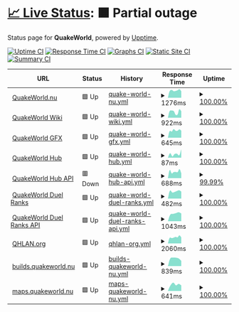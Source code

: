 # [📈 Live Status](https://status.quakeworld.nu): <!--live status--> **🟧 Partial outage**

Status page for **QuakeWorld**, powered by [Upptime](https://github.com/upptime/upptime).

[![Uptime CI](https://github.com/quakeworldnu/status.quakeworld.nu/workflows/Uptime%20CI/badge.svg)](https://github.com/quakeworldnu/status.quakeworld.nu/actions?query=workflow%3A%22Uptime+CI%22)
[![Response Time CI](https://github.com/quakeworldnu/status.quakeworld.nu/workflows/Response%20Time%20CI/badge.svg)](https://github.com/quakeworldnu/status.quakeworld.nu/actions?query=workflow%3A%22Response+Time+CI%22)
[![Graphs CI](https://github.com/quakeworldnu/status.quakeworld.nu/workflows/Graphs%20CI/badge.svg)](https://github.com/quakeworldnu/status.quakeworld.nu/actions?query=workflow%3A%22Graphs+CI%22)
[![Static Site CI](https://github.com/quakeworldnu/status.quakeworld.nu/workflows/Static%20Site%20CI/badge.svg)](https://github.com/quakeworldnu/status.quakeworld.nu/actions?query=workflow%3A%22Static+Site+CI%22)
[![Summary CI](https://github.com/quakeworldnu/status.quakeworld.nu/workflows/Summary%20CI/badge.svg)](https://github.com/quakeworldnu/status.quakeworld.nu/actions?query=workflow%3A%22Summary+CI%22)

<!--start: status pages-->
<!-- This summary is generated by Upptime (https://github.com/upptime/upptime) -->
<!-- Do not edit this manually, your changes will be overwritten -->
<!-- prettier-ignore -->
| URL | Status | History | Response Time | Uptime |
| --- | ------ | ------- | ------------- | ------ |
| <img alt="" src="https://favicons.githubusercontent.com/www.quakeworld.nu" height="13"> [QuakeWorld.nu](https://www.quakeworld.nu) | 🟩 Up | [quake-world-nu.yml](https://github.com/quakeworldnu/status.quakeworld.nu/commits/HEAD/history/quake-world-nu.yml) | <details><summary><img alt="Response time graph" src="./graphs/quake-world-nu/response-time-week.png" height="20"> 1276ms</summary><br><a href="https://status.quakeworld.nu/history/quake-world-nu"><img alt="Response time 1276" src="https://img.shields.io/endpoint?url=https%3A%2F%2Fraw.githubusercontent.com%2Fquakeworldnu%2Fstatus.quakeworld.nu%2FHEAD%2Fapi%2Fquake-world-nu%2Fresponse-time.json"></a><br><a href="https://status.quakeworld.nu/history/quake-world-nu"><img alt="24-hour response time 1325" src="https://img.shields.io/endpoint?url=https%3A%2F%2Fraw.githubusercontent.com%2Fquakeworldnu%2Fstatus.quakeworld.nu%2FHEAD%2Fapi%2Fquake-world-nu%2Fresponse-time-day.json"></a><br><a href="https://status.quakeworld.nu/history/quake-world-nu"><img alt="7-day response time 1276" src="https://img.shields.io/endpoint?url=https%3A%2F%2Fraw.githubusercontent.com%2Fquakeworldnu%2Fstatus.quakeworld.nu%2FHEAD%2Fapi%2Fquake-world-nu%2Fresponse-time-week.json"></a><br><a href="https://status.quakeworld.nu/history/quake-world-nu"><img alt="30-day response time 1276" src="https://img.shields.io/endpoint?url=https%3A%2F%2Fraw.githubusercontent.com%2Fquakeworldnu%2Fstatus.quakeworld.nu%2FHEAD%2Fapi%2Fquake-world-nu%2Fresponse-time-month.json"></a><br><a href="https://status.quakeworld.nu/history/quake-world-nu"><img alt="1-year response time 1276" src="https://img.shields.io/endpoint?url=https%3A%2F%2Fraw.githubusercontent.com%2Fquakeworldnu%2Fstatus.quakeworld.nu%2FHEAD%2Fapi%2Fquake-world-nu%2Fresponse-time-year.json"></a></details> | <details><summary><a href="https://status.quakeworld.nu/history/quake-world-nu">100.00%</a></summary><a href="https://status.quakeworld.nu/history/quake-world-nu"><img alt="All-time uptime 100.00%" src="https://img.shields.io/endpoint?url=https%3A%2F%2Fraw.githubusercontent.com%2Fquakeworldnu%2Fstatus.quakeworld.nu%2FHEAD%2Fapi%2Fquake-world-nu%2Fuptime.json"></a><br><a href="https://status.quakeworld.nu/history/quake-world-nu"><img alt="24-hour uptime 100.00%" src="https://img.shields.io/endpoint?url=https%3A%2F%2Fraw.githubusercontent.com%2Fquakeworldnu%2Fstatus.quakeworld.nu%2FHEAD%2Fapi%2Fquake-world-nu%2Fuptime-day.json"></a><br><a href="https://status.quakeworld.nu/history/quake-world-nu"><img alt="7-day uptime 100.00%" src="https://img.shields.io/endpoint?url=https%3A%2F%2Fraw.githubusercontent.com%2Fquakeworldnu%2Fstatus.quakeworld.nu%2FHEAD%2Fapi%2Fquake-world-nu%2Fuptime-week.json"></a><br><a href="https://status.quakeworld.nu/history/quake-world-nu"><img alt="30-day uptime 100.00%" src="https://img.shields.io/endpoint?url=https%3A%2F%2Fraw.githubusercontent.com%2Fquakeworldnu%2Fstatus.quakeworld.nu%2FHEAD%2Fapi%2Fquake-world-nu%2Fuptime-month.json"></a><br><a href="https://status.quakeworld.nu/history/quake-world-nu"><img alt="1-year uptime 100.00%" src="https://img.shields.io/endpoint?url=https%3A%2F%2Fraw.githubusercontent.com%2Fquakeworldnu%2Fstatus.quakeworld.nu%2FHEAD%2Fapi%2Fquake-world-nu%2Fuptime-year.json"></a></details>
| <img alt="" src="https://favicons.githubusercontent.com/www.quakeworld.nu" height="13"> [QuakeWorld Wiki](https://www.quakeworld.nu/wiki/Overview) | 🟩 Up | [quake-world-wiki.yml](https://github.com/quakeworldnu/status.quakeworld.nu/commits/HEAD/history/quake-world-wiki.yml) | <details><summary><img alt="Response time graph" src="./graphs/quake-world-wiki/response-time-week.png" height="20"> 922ms</summary><br><a href="https://status.quakeworld.nu/history/quake-world-wiki"><img alt="Response time 922" src="https://img.shields.io/endpoint?url=https%3A%2F%2Fraw.githubusercontent.com%2Fquakeworldnu%2Fstatus.quakeworld.nu%2FHEAD%2Fapi%2Fquake-world-wiki%2Fresponse-time.json"></a><br><a href="https://status.quakeworld.nu/history/quake-world-wiki"><img alt="24-hour response time 1161" src="https://img.shields.io/endpoint?url=https%3A%2F%2Fraw.githubusercontent.com%2Fquakeworldnu%2Fstatus.quakeworld.nu%2FHEAD%2Fapi%2Fquake-world-wiki%2Fresponse-time-day.json"></a><br><a href="https://status.quakeworld.nu/history/quake-world-wiki"><img alt="7-day response time 922" src="https://img.shields.io/endpoint?url=https%3A%2F%2Fraw.githubusercontent.com%2Fquakeworldnu%2Fstatus.quakeworld.nu%2FHEAD%2Fapi%2Fquake-world-wiki%2Fresponse-time-week.json"></a><br><a href="https://status.quakeworld.nu/history/quake-world-wiki"><img alt="30-day response time 922" src="https://img.shields.io/endpoint?url=https%3A%2F%2Fraw.githubusercontent.com%2Fquakeworldnu%2Fstatus.quakeworld.nu%2FHEAD%2Fapi%2Fquake-world-wiki%2Fresponse-time-month.json"></a><br><a href="https://status.quakeworld.nu/history/quake-world-wiki"><img alt="1-year response time 922" src="https://img.shields.io/endpoint?url=https%3A%2F%2Fraw.githubusercontent.com%2Fquakeworldnu%2Fstatus.quakeworld.nu%2FHEAD%2Fapi%2Fquake-world-wiki%2Fresponse-time-year.json"></a></details> | <details><summary><a href="https://status.quakeworld.nu/history/quake-world-wiki">100.00%</a></summary><a href="https://status.quakeworld.nu/history/quake-world-wiki"><img alt="All-time uptime 100.00%" src="https://img.shields.io/endpoint?url=https%3A%2F%2Fraw.githubusercontent.com%2Fquakeworldnu%2Fstatus.quakeworld.nu%2FHEAD%2Fapi%2Fquake-world-wiki%2Fuptime.json"></a><br><a href="https://status.quakeworld.nu/history/quake-world-wiki"><img alt="24-hour uptime 100.00%" src="https://img.shields.io/endpoint?url=https%3A%2F%2Fraw.githubusercontent.com%2Fquakeworldnu%2Fstatus.quakeworld.nu%2FHEAD%2Fapi%2Fquake-world-wiki%2Fuptime-day.json"></a><br><a href="https://status.quakeworld.nu/history/quake-world-wiki"><img alt="7-day uptime 100.00%" src="https://img.shields.io/endpoint?url=https%3A%2F%2Fraw.githubusercontent.com%2Fquakeworldnu%2Fstatus.quakeworld.nu%2FHEAD%2Fapi%2Fquake-world-wiki%2Fuptime-week.json"></a><br><a href="https://status.quakeworld.nu/history/quake-world-wiki"><img alt="30-day uptime 100.00%" src="https://img.shields.io/endpoint?url=https%3A%2F%2Fraw.githubusercontent.com%2Fquakeworldnu%2Fstatus.quakeworld.nu%2FHEAD%2Fapi%2Fquake-world-wiki%2Fuptime-month.json"></a><br><a href="https://status.quakeworld.nu/history/quake-world-wiki"><img alt="1-year uptime 100.00%" src="https://img.shields.io/endpoint?url=https%3A%2F%2Fraw.githubusercontent.com%2Fquakeworldnu%2Fstatus.quakeworld.nu%2FHEAD%2Fapi%2Fquake-world-wiki%2Fuptime-year.json"></a></details>
| <img alt="" src="https://favicons.githubusercontent.com/gfx.quakeworld.nu" height="13"> [QuakeWorld GFX](https://gfx.quakeworld.nu) | 🟩 Up | [quake-world-gfx.yml](https://github.com/quakeworldnu/status.quakeworld.nu/commits/HEAD/history/quake-world-gfx.yml) | <details><summary><img alt="Response time graph" src="./graphs/quake-world-gfx/response-time-week.png" height="20"> 645ms</summary><br><a href="https://status.quakeworld.nu/history/quake-world-gfx"><img alt="Response time 645" src="https://img.shields.io/endpoint?url=https%3A%2F%2Fraw.githubusercontent.com%2Fquakeworldnu%2Fstatus.quakeworld.nu%2FHEAD%2Fapi%2Fquake-world-gfx%2Fresponse-time.json"></a><br><a href="https://status.quakeworld.nu/history/quake-world-gfx"><img alt="24-hour response time 681" src="https://img.shields.io/endpoint?url=https%3A%2F%2Fraw.githubusercontent.com%2Fquakeworldnu%2Fstatus.quakeworld.nu%2FHEAD%2Fapi%2Fquake-world-gfx%2Fresponse-time-day.json"></a><br><a href="https://status.quakeworld.nu/history/quake-world-gfx"><img alt="7-day response time 645" src="https://img.shields.io/endpoint?url=https%3A%2F%2Fraw.githubusercontent.com%2Fquakeworldnu%2Fstatus.quakeworld.nu%2FHEAD%2Fapi%2Fquake-world-gfx%2Fresponse-time-week.json"></a><br><a href="https://status.quakeworld.nu/history/quake-world-gfx"><img alt="30-day response time 645" src="https://img.shields.io/endpoint?url=https%3A%2F%2Fraw.githubusercontent.com%2Fquakeworldnu%2Fstatus.quakeworld.nu%2FHEAD%2Fapi%2Fquake-world-gfx%2Fresponse-time-month.json"></a><br><a href="https://status.quakeworld.nu/history/quake-world-gfx"><img alt="1-year response time 645" src="https://img.shields.io/endpoint?url=https%3A%2F%2Fraw.githubusercontent.com%2Fquakeworldnu%2Fstatus.quakeworld.nu%2FHEAD%2Fapi%2Fquake-world-gfx%2Fresponse-time-year.json"></a></details> | <details><summary><a href="https://status.quakeworld.nu/history/quake-world-gfx">100.00%</a></summary><a href="https://status.quakeworld.nu/history/quake-world-gfx"><img alt="All-time uptime 100.00%" src="https://img.shields.io/endpoint?url=https%3A%2F%2Fraw.githubusercontent.com%2Fquakeworldnu%2Fstatus.quakeworld.nu%2FHEAD%2Fapi%2Fquake-world-gfx%2Fuptime.json"></a><br><a href="https://status.quakeworld.nu/history/quake-world-gfx"><img alt="24-hour uptime 100.00%" src="https://img.shields.io/endpoint?url=https%3A%2F%2Fraw.githubusercontent.com%2Fquakeworldnu%2Fstatus.quakeworld.nu%2FHEAD%2Fapi%2Fquake-world-gfx%2Fuptime-day.json"></a><br><a href="https://status.quakeworld.nu/history/quake-world-gfx"><img alt="7-day uptime 100.00%" src="https://img.shields.io/endpoint?url=https%3A%2F%2Fraw.githubusercontent.com%2Fquakeworldnu%2Fstatus.quakeworld.nu%2FHEAD%2Fapi%2Fquake-world-gfx%2Fuptime-week.json"></a><br><a href="https://status.quakeworld.nu/history/quake-world-gfx"><img alt="30-day uptime 100.00%" src="https://img.shields.io/endpoint?url=https%3A%2F%2Fraw.githubusercontent.com%2Fquakeworldnu%2Fstatus.quakeworld.nu%2FHEAD%2Fapi%2Fquake-world-gfx%2Fuptime-month.json"></a><br><a href="https://status.quakeworld.nu/history/quake-world-gfx"><img alt="1-year uptime 100.00%" src="https://img.shields.io/endpoint?url=https%3A%2F%2Fraw.githubusercontent.com%2Fquakeworldnu%2Fstatus.quakeworld.nu%2FHEAD%2Fapi%2Fquake-world-gfx%2Fuptime-year.json"></a></details>
| <img alt="" src="https://favicons.githubusercontent.com/hub.quakeworld.nu" height="13"> [QuakeWorld Hub](https://hub.quakeworld.nu) | 🟩 Up | [quake-world-hub.yml](https://github.com/quakeworldnu/status.quakeworld.nu/commits/HEAD/history/quake-world-hub.yml) | <details><summary><img alt="Response time graph" src="./graphs/quake-world-hub/response-time-week.png" height="20"> 87ms</summary><br><a href="https://status.quakeworld.nu/history/quake-world-hub"><img alt="Response time 87" src="https://img.shields.io/endpoint?url=https%3A%2F%2Fraw.githubusercontent.com%2Fquakeworldnu%2Fstatus.quakeworld.nu%2FHEAD%2Fapi%2Fquake-world-hub%2Fresponse-time.json"></a><br><a href="https://status.quakeworld.nu/history/quake-world-hub"><img alt="24-hour response time 116" src="https://img.shields.io/endpoint?url=https%3A%2F%2Fraw.githubusercontent.com%2Fquakeworldnu%2Fstatus.quakeworld.nu%2FHEAD%2Fapi%2Fquake-world-hub%2Fresponse-time-day.json"></a><br><a href="https://status.quakeworld.nu/history/quake-world-hub"><img alt="7-day response time 87" src="https://img.shields.io/endpoint?url=https%3A%2F%2Fraw.githubusercontent.com%2Fquakeworldnu%2Fstatus.quakeworld.nu%2FHEAD%2Fapi%2Fquake-world-hub%2Fresponse-time-week.json"></a><br><a href="https://status.quakeworld.nu/history/quake-world-hub"><img alt="30-day response time 87" src="https://img.shields.io/endpoint?url=https%3A%2F%2Fraw.githubusercontent.com%2Fquakeworldnu%2Fstatus.quakeworld.nu%2FHEAD%2Fapi%2Fquake-world-hub%2Fresponse-time-month.json"></a><br><a href="https://status.quakeworld.nu/history/quake-world-hub"><img alt="1-year response time 87" src="https://img.shields.io/endpoint?url=https%3A%2F%2Fraw.githubusercontent.com%2Fquakeworldnu%2Fstatus.quakeworld.nu%2FHEAD%2Fapi%2Fquake-world-hub%2Fresponse-time-year.json"></a></details> | <details><summary><a href="https://status.quakeworld.nu/history/quake-world-hub">100.00%</a></summary><a href="https://status.quakeworld.nu/history/quake-world-hub"><img alt="All-time uptime 100.00%" src="https://img.shields.io/endpoint?url=https%3A%2F%2Fraw.githubusercontent.com%2Fquakeworldnu%2Fstatus.quakeworld.nu%2FHEAD%2Fapi%2Fquake-world-hub%2Fuptime.json"></a><br><a href="https://status.quakeworld.nu/history/quake-world-hub"><img alt="24-hour uptime 100.00%" src="https://img.shields.io/endpoint?url=https%3A%2F%2Fraw.githubusercontent.com%2Fquakeworldnu%2Fstatus.quakeworld.nu%2FHEAD%2Fapi%2Fquake-world-hub%2Fuptime-day.json"></a><br><a href="https://status.quakeworld.nu/history/quake-world-hub"><img alt="7-day uptime 100.00%" src="https://img.shields.io/endpoint?url=https%3A%2F%2Fraw.githubusercontent.com%2Fquakeworldnu%2Fstatus.quakeworld.nu%2FHEAD%2Fapi%2Fquake-world-hub%2Fuptime-week.json"></a><br><a href="https://status.quakeworld.nu/history/quake-world-hub"><img alt="30-day uptime 100.00%" src="https://img.shields.io/endpoint?url=https%3A%2F%2Fraw.githubusercontent.com%2Fquakeworldnu%2Fstatus.quakeworld.nu%2FHEAD%2Fapi%2Fquake-world-hub%2Fuptime-month.json"></a><br><a href="https://status.quakeworld.nu/history/quake-world-hub"><img alt="1-year uptime 100.00%" src="https://img.shields.io/endpoint?url=https%3A%2F%2Fraw.githubusercontent.com%2Fquakeworldnu%2Fstatus.quakeworld.nu%2FHEAD%2Fapi%2Fquake-world-hub%2Fuptime-year.json"></a></details>
| <img alt="" src="https://favicons.githubusercontent.com/hubapi.quakeworld.nu" height="13"> [QuakeWorld Hub API](https://hubapi.quakeworld.nu/v2/servers/mvdsv) | 🟥 Down | [quake-world-hub-api.yml](https://github.com/quakeworldnu/status.quakeworld.nu/commits/HEAD/history/quake-world-hub-api.yml) | <details><summary><img alt="Response time graph" src="./graphs/quake-world-hub-api/response-time-week.png" height="20"> 688ms</summary><br><a href="https://status.quakeworld.nu/history/quake-world-hub-api"><img alt="Response time 688" src="https://img.shields.io/endpoint?url=https%3A%2F%2Fraw.githubusercontent.com%2Fquakeworldnu%2Fstatus.quakeworld.nu%2FHEAD%2Fapi%2Fquake-world-hub-api%2Fresponse-time.json"></a><br><a href="https://status.quakeworld.nu/history/quake-world-hub-api"><img alt="24-hour response time 812" src="https://img.shields.io/endpoint?url=https%3A%2F%2Fraw.githubusercontent.com%2Fquakeworldnu%2Fstatus.quakeworld.nu%2FHEAD%2Fapi%2Fquake-world-hub-api%2Fresponse-time-day.json"></a><br><a href="https://status.quakeworld.nu/history/quake-world-hub-api"><img alt="7-day response time 688" src="https://img.shields.io/endpoint?url=https%3A%2F%2Fraw.githubusercontent.com%2Fquakeworldnu%2Fstatus.quakeworld.nu%2FHEAD%2Fapi%2Fquake-world-hub-api%2Fresponse-time-week.json"></a><br><a href="https://status.quakeworld.nu/history/quake-world-hub-api"><img alt="30-day response time 688" src="https://img.shields.io/endpoint?url=https%3A%2F%2Fraw.githubusercontent.com%2Fquakeworldnu%2Fstatus.quakeworld.nu%2FHEAD%2Fapi%2Fquake-world-hub-api%2Fresponse-time-month.json"></a><br><a href="https://status.quakeworld.nu/history/quake-world-hub-api"><img alt="1-year response time 688" src="https://img.shields.io/endpoint?url=https%3A%2F%2Fraw.githubusercontent.com%2Fquakeworldnu%2Fstatus.quakeworld.nu%2FHEAD%2Fapi%2Fquake-world-hub-api%2Fresponse-time-year.json"></a></details> | <details><summary><a href="https://status.quakeworld.nu/history/quake-world-hub-api">99.99%</a></summary><a href="https://status.quakeworld.nu/history/quake-world-hub-api"><img alt="All-time uptime 99.99%" src="https://img.shields.io/endpoint?url=https%3A%2F%2Fraw.githubusercontent.com%2Fquakeworldnu%2Fstatus.quakeworld.nu%2FHEAD%2Fapi%2Fquake-world-hub-api%2Fuptime.json"></a><br><a href="https://status.quakeworld.nu/history/quake-world-hub-api"><img alt="24-hour uptime 99.98%" src="https://img.shields.io/endpoint?url=https%3A%2F%2Fraw.githubusercontent.com%2Fquakeworldnu%2Fstatus.quakeworld.nu%2FHEAD%2Fapi%2Fquake-world-hub-api%2Fuptime-day.json"></a><br><a href="https://status.quakeworld.nu/history/quake-world-hub-api"><img alt="7-day uptime 99.99%" src="https://img.shields.io/endpoint?url=https%3A%2F%2Fraw.githubusercontent.com%2Fquakeworldnu%2Fstatus.quakeworld.nu%2FHEAD%2Fapi%2Fquake-world-hub-api%2Fuptime-week.json"></a><br><a href="https://status.quakeworld.nu/history/quake-world-hub-api"><img alt="30-day uptime 99.99%" src="https://img.shields.io/endpoint?url=https%3A%2F%2Fraw.githubusercontent.com%2Fquakeworldnu%2Fstatus.quakeworld.nu%2FHEAD%2Fapi%2Fquake-world-hub-api%2Fuptime-month.json"></a><br><a href="https://status.quakeworld.nu/history/quake-world-hub-api"><img alt="1-year uptime 99.99%" src="https://img.shields.io/endpoint?url=https%3A%2F%2Fraw.githubusercontent.com%2Fquakeworldnu%2Fstatus.quakeworld.nu%2FHEAD%2Fapi%2Fquake-world-hub-api%2Fuptime-year.json"></a></details>
| <img alt="" src="https://favicons.githubusercontent.com/www.qwranks.com" height="13"> [QuakeWorld Duel Ranks](https://www.qwranks.com) | 🟩 Up | [quake-world-duel-ranks.yml](https://github.com/quakeworldnu/status.quakeworld.nu/commits/HEAD/history/quake-world-duel-ranks.yml) | <details><summary><img alt="Response time graph" src="./graphs/quake-world-duel-ranks/response-time-week.png" height="20"> 482ms</summary><br><a href="https://status.quakeworld.nu/history/quake-world-duel-ranks"><img alt="Response time 482" src="https://img.shields.io/endpoint?url=https%3A%2F%2Fraw.githubusercontent.com%2Fquakeworldnu%2Fstatus.quakeworld.nu%2FHEAD%2Fapi%2Fquake-world-duel-ranks%2Fresponse-time.json"></a><br><a href="https://status.quakeworld.nu/history/quake-world-duel-ranks"><img alt="24-hour response time 508" src="https://img.shields.io/endpoint?url=https%3A%2F%2Fraw.githubusercontent.com%2Fquakeworldnu%2Fstatus.quakeworld.nu%2FHEAD%2Fapi%2Fquake-world-duel-ranks%2Fresponse-time-day.json"></a><br><a href="https://status.quakeworld.nu/history/quake-world-duel-ranks"><img alt="7-day response time 482" src="https://img.shields.io/endpoint?url=https%3A%2F%2Fraw.githubusercontent.com%2Fquakeworldnu%2Fstatus.quakeworld.nu%2FHEAD%2Fapi%2Fquake-world-duel-ranks%2Fresponse-time-week.json"></a><br><a href="https://status.quakeworld.nu/history/quake-world-duel-ranks"><img alt="30-day response time 482" src="https://img.shields.io/endpoint?url=https%3A%2F%2Fraw.githubusercontent.com%2Fquakeworldnu%2Fstatus.quakeworld.nu%2FHEAD%2Fapi%2Fquake-world-duel-ranks%2Fresponse-time-month.json"></a><br><a href="https://status.quakeworld.nu/history/quake-world-duel-ranks"><img alt="1-year response time 482" src="https://img.shields.io/endpoint?url=https%3A%2F%2Fraw.githubusercontent.com%2Fquakeworldnu%2Fstatus.quakeworld.nu%2FHEAD%2Fapi%2Fquake-world-duel-ranks%2Fresponse-time-year.json"></a></details> | <details><summary><a href="https://status.quakeworld.nu/history/quake-world-duel-ranks">100.00%</a></summary><a href="https://status.quakeworld.nu/history/quake-world-duel-ranks"><img alt="All-time uptime 100.00%" src="https://img.shields.io/endpoint?url=https%3A%2F%2Fraw.githubusercontent.com%2Fquakeworldnu%2Fstatus.quakeworld.nu%2FHEAD%2Fapi%2Fquake-world-duel-ranks%2Fuptime.json"></a><br><a href="https://status.quakeworld.nu/history/quake-world-duel-ranks"><img alt="24-hour uptime 100.00%" src="https://img.shields.io/endpoint?url=https%3A%2F%2Fraw.githubusercontent.com%2Fquakeworldnu%2Fstatus.quakeworld.nu%2FHEAD%2Fapi%2Fquake-world-duel-ranks%2Fuptime-day.json"></a><br><a href="https://status.quakeworld.nu/history/quake-world-duel-ranks"><img alt="7-day uptime 100.00%" src="https://img.shields.io/endpoint?url=https%3A%2F%2Fraw.githubusercontent.com%2Fquakeworldnu%2Fstatus.quakeworld.nu%2FHEAD%2Fapi%2Fquake-world-duel-ranks%2Fuptime-week.json"></a><br><a href="https://status.quakeworld.nu/history/quake-world-duel-ranks"><img alt="30-day uptime 100.00%" src="https://img.shields.io/endpoint?url=https%3A%2F%2Fraw.githubusercontent.com%2Fquakeworldnu%2Fstatus.quakeworld.nu%2FHEAD%2Fapi%2Fquake-world-duel-ranks%2Fuptime-month.json"></a><br><a href="https://status.quakeworld.nu/history/quake-world-duel-ranks"><img alt="1-year uptime 100.00%" src="https://img.shields.io/endpoint?url=https%3A%2F%2Fraw.githubusercontent.com%2Fquakeworldnu%2Fstatus.quakeworld.nu%2FHEAD%2Fapi%2Fquake-world-duel-ranks%2Fuptime-year.json"></a></details>
| <img alt="" src="https://favicons.githubusercontent.com/backend.qwranks.com" height="13"> [QuakeWorld Duel Ranks API](https://backend.qwranks.com/matches/0) | 🟩 Up | [quake-world-duel-ranks-api.yml](https://github.com/quakeworldnu/status.quakeworld.nu/commits/HEAD/history/quake-world-duel-ranks-api.yml) | <details><summary><img alt="Response time graph" src="./graphs/quake-world-duel-ranks-api/response-time-week.png" height="20"> 1043ms</summary><br><a href="https://status.quakeworld.nu/history/quake-world-duel-ranks-api"><img alt="Response time 1043" src="https://img.shields.io/endpoint?url=https%3A%2F%2Fraw.githubusercontent.com%2Fquakeworldnu%2Fstatus.quakeworld.nu%2FHEAD%2Fapi%2Fquake-world-duel-ranks-api%2Fresponse-time.json"></a><br><a href="https://status.quakeworld.nu/history/quake-world-duel-ranks-api"><img alt="24-hour response time 1116" src="https://img.shields.io/endpoint?url=https%3A%2F%2Fraw.githubusercontent.com%2Fquakeworldnu%2Fstatus.quakeworld.nu%2FHEAD%2Fapi%2Fquake-world-duel-ranks-api%2Fresponse-time-day.json"></a><br><a href="https://status.quakeworld.nu/history/quake-world-duel-ranks-api"><img alt="7-day response time 1043" src="https://img.shields.io/endpoint?url=https%3A%2F%2Fraw.githubusercontent.com%2Fquakeworldnu%2Fstatus.quakeworld.nu%2FHEAD%2Fapi%2Fquake-world-duel-ranks-api%2Fresponse-time-week.json"></a><br><a href="https://status.quakeworld.nu/history/quake-world-duel-ranks-api"><img alt="30-day response time 1043" src="https://img.shields.io/endpoint?url=https%3A%2F%2Fraw.githubusercontent.com%2Fquakeworldnu%2Fstatus.quakeworld.nu%2FHEAD%2Fapi%2Fquake-world-duel-ranks-api%2Fresponse-time-month.json"></a><br><a href="https://status.quakeworld.nu/history/quake-world-duel-ranks-api"><img alt="1-year response time 1043" src="https://img.shields.io/endpoint?url=https%3A%2F%2Fraw.githubusercontent.com%2Fquakeworldnu%2Fstatus.quakeworld.nu%2FHEAD%2Fapi%2Fquake-world-duel-ranks-api%2Fresponse-time-year.json"></a></details> | <details><summary><a href="https://status.quakeworld.nu/history/quake-world-duel-ranks-api">100.00%</a></summary><a href="https://status.quakeworld.nu/history/quake-world-duel-ranks-api"><img alt="All-time uptime 100.00%" src="https://img.shields.io/endpoint?url=https%3A%2F%2Fraw.githubusercontent.com%2Fquakeworldnu%2Fstatus.quakeworld.nu%2FHEAD%2Fapi%2Fquake-world-duel-ranks-api%2Fuptime.json"></a><br><a href="https://status.quakeworld.nu/history/quake-world-duel-ranks-api"><img alt="24-hour uptime 100.00%" src="https://img.shields.io/endpoint?url=https%3A%2F%2Fraw.githubusercontent.com%2Fquakeworldnu%2Fstatus.quakeworld.nu%2FHEAD%2Fapi%2Fquake-world-duel-ranks-api%2Fuptime-day.json"></a><br><a href="https://status.quakeworld.nu/history/quake-world-duel-ranks-api"><img alt="7-day uptime 100.00%" src="https://img.shields.io/endpoint?url=https%3A%2F%2Fraw.githubusercontent.com%2Fquakeworldnu%2Fstatus.quakeworld.nu%2FHEAD%2Fapi%2Fquake-world-duel-ranks-api%2Fuptime-week.json"></a><br><a href="https://status.quakeworld.nu/history/quake-world-duel-ranks-api"><img alt="30-day uptime 100.00%" src="https://img.shields.io/endpoint?url=https%3A%2F%2Fraw.githubusercontent.com%2Fquakeworldnu%2Fstatus.quakeworld.nu%2FHEAD%2Fapi%2Fquake-world-duel-ranks-api%2Fuptime-month.json"></a><br><a href="https://status.quakeworld.nu/history/quake-world-duel-ranks-api"><img alt="1-year uptime 100.00%" src="https://img.shields.io/endpoint?url=https%3A%2F%2Fraw.githubusercontent.com%2Fquakeworldnu%2Fstatus.quakeworld.nu%2FHEAD%2Fapi%2Fquake-world-duel-ranks-api%2Fuptime-year.json"></a></details>
| <img alt="" src="https://favicons.githubusercontent.com/www.qhlan.org" height="13"> [QHLAN.org](https://www.qhlan.org) | 🟩 Up | [qhlan-org.yml](https://github.com/quakeworldnu/status.quakeworld.nu/commits/HEAD/history/qhlan-org.yml) | <details><summary><img alt="Response time graph" src="./graphs/qhlan-org/response-time-week.png" height="20"> 2060ms</summary><br><a href="https://status.quakeworld.nu/history/qhlan-org"><img alt="Response time 2060" src="https://img.shields.io/endpoint?url=https%3A%2F%2Fraw.githubusercontent.com%2Fquakeworldnu%2Fstatus.quakeworld.nu%2FHEAD%2Fapi%2Fqhlan-org%2Fresponse-time.json"></a><br><a href="https://status.quakeworld.nu/history/qhlan-org"><img alt="24-hour response time 2334" src="https://img.shields.io/endpoint?url=https%3A%2F%2Fraw.githubusercontent.com%2Fquakeworldnu%2Fstatus.quakeworld.nu%2FHEAD%2Fapi%2Fqhlan-org%2Fresponse-time-day.json"></a><br><a href="https://status.quakeworld.nu/history/qhlan-org"><img alt="7-day response time 2060" src="https://img.shields.io/endpoint?url=https%3A%2F%2Fraw.githubusercontent.com%2Fquakeworldnu%2Fstatus.quakeworld.nu%2FHEAD%2Fapi%2Fqhlan-org%2Fresponse-time-week.json"></a><br><a href="https://status.quakeworld.nu/history/qhlan-org"><img alt="30-day response time 2060" src="https://img.shields.io/endpoint?url=https%3A%2F%2Fraw.githubusercontent.com%2Fquakeworldnu%2Fstatus.quakeworld.nu%2FHEAD%2Fapi%2Fqhlan-org%2Fresponse-time-month.json"></a><br><a href="https://status.quakeworld.nu/history/qhlan-org"><img alt="1-year response time 2060" src="https://img.shields.io/endpoint?url=https%3A%2F%2Fraw.githubusercontent.com%2Fquakeworldnu%2Fstatus.quakeworld.nu%2FHEAD%2Fapi%2Fqhlan-org%2Fresponse-time-year.json"></a></details> | <details><summary><a href="https://status.quakeworld.nu/history/qhlan-org">100.00%</a></summary><a href="https://status.quakeworld.nu/history/qhlan-org"><img alt="All-time uptime 100.00%" src="https://img.shields.io/endpoint?url=https%3A%2F%2Fraw.githubusercontent.com%2Fquakeworldnu%2Fstatus.quakeworld.nu%2FHEAD%2Fapi%2Fqhlan-org%2Fuptime.json"></a><br><a href="https://status.quakeworld.nu/history/qhlan-org"><img alt="24-hour uptime 100.00%" src="https://img.shields.io/endpoint?url=https%3A%2F%2Fraw.githubusercontent.com%2Fquakeworldnu%2Fstatus.quakeworld.nu%2FHEAD%2Fapi%2Fqhlan-org%2Fuptime-day.json"></a><br><a href="https://status.quakeworld.nu/history/qhlan-org"><img alt="7-day uptime 100.00%" src="https://img.shields.io/endpoint?url=https%3A%2F%2Fraw.githubusercontent.com%2Fquakeworldnu%2Fstatus.quakeworld.nu%2FHEAD%2Fapi%2Fqhlan-org%2Fuptime-week.json"></a><br><a href="https://status.quakeworld.nu/history/qhlan-org"><img alt="30-day uptime 100.00%" src="https://img.shields.io/endpoint?url=https%3A%2F%2Fraw.githubusercontent.com%2Fquakeworldnu%2Fstatus.quakeworld.nu%2FHEAD%2Fapi%2Fqhlan-org%2Fuptime-month.json"></a><br><a href="https://status.quakeworld.nu/history/qhlan-org"><img alt="1-year uptime 100.00%" src="https://img.shields.io/endpoint?url=https%3A%2F%2Fraw.githubusercontent.com%2Fquakeworldnu%2Fstatus.quakeworld.nu%2FHEAD%2Fapi%2Fqhlan-org%2Fuptime-year.json"></a></details>
| <img alt="" src="https://favicons.githubusercontent.com/builds.quakeworld.nu" height="13"> [builds.quakeworld.nu](https://builds.quakeworld.nu) | 🟩 Up | [builds-quakeworld-nu.yml](https://github.com/quakeworldnu/status.quakeworld.nu/commits/HEAD/history/builds-quakeworld-nu.yml) | <details><summary><img alt="Response time graph" src="./graphs/builds-quakeworld-nu/response-time-week.png" height="20"> 839ms</summary><br><a href="https://status.quakeworld.nu/history/builds-quakeworld-nu"><img alt="Response time 839" src="https://img.shields.io/endpoint?url=https%3A%2F%2Fraw.githubusercontent.com%2Fquakeworldnu%2Fstatus.quakeworld.nu%2FHEAD%2Fapi%2Fbuilds-quakeworld-nu%2Fresponse-time.json"></a><br><a href="https://status.quakeworld.nu/history/builds-quakeworld-nu"><img alt="24-hour response time 709" src="https://img.shields.io/endpoint?url=https%3A%2F%2Fraw.githubusercontent.com%2Fquakeworldnu%2Fstatus.quakeworld.nu%2FHEAD%2Fapi%2Fbuilds-quakeworld-nu%2Fresponse-time-day.json"></a><br><a href="https://status.quakeworld.nu/history/builds-quakeworld-nu"><img alt="7-day response time 839" src="https://img.shields.io/endpoint?url=https%3A%2F%2Fraw.githubusercontent.com%2Fquakeworldnu%2Fstatus.quakeworld.nu%2FHEAD%2Fapi%2Fbuilds-quakeworld-nu%2Fresponse-time-week.json"></a><br><a href="https://status.quakeworld.nu/history/builds-quakeworld-nu"><img alt="30-day response time 839" src="https://img.shields.io/endpoint?url=https%3A%2F%2Fraw.githubusercontent.com%2Fquakeworldnu%2Fstatus.quakeworld.nu%2FHEAD%2Fapi%2Fbuilds-quakeworld-nu%2Fresponse-time-month.json"></a><br><a href="https://status.quakeworld.nu/history/builds-quakeworld-nu"><img alt="1-year response time 839" src="https://img.shields.io/endpoint?url=https%3A%2F%2Fraw.githubusercontent.com%2Fquakeworldnu%2Fstatus.quakeworld.nu%2FHEAD%2Fapi%2Fbuilds-quakeworld-nu%2Fresponse-time-year.json"></a></details> | <details><summary><a href="https://status.quakeworld.nu/history/builds-quakeworld-nu">100.00%</a></summary><a href="https://status.quakeworld.nu/history/builds-quakeworld-nu"><img alt="All-time uptime 100.00%" src="https://img.shields.io/endpoint?url=https%3A%2F%2Fraw.githubusercontent.com%2Fquakeworldnu%2Fstatus.quakeworld.nu%2FHEAD%2Fapi%2Fbuilds-quakeworld-nu%2Fuptime.json"></a><br><a href="https://status.quakeworld.nu/history/builds-quakeworld-nu"><img alt="24-hour uptime 100.00%" src="https://img.shields.io/endpoint?url=https%3A%2F%2Fraw.githubusercontent.com%2Fquakeworldnu%2Fstatus.quakeworld.nu%2FHEAD%2Fapi%2Fbuilds-quakeworld-nu%2Fuptime-day.json"></a><br><a href="https://status.quakeworld.nu/history/builds-quakeworld-nu"><img alt="7-day uptime 100.00%" src="https://img.shields.io/endpoint?url=https%3A%2F%2Fraw.githubusercontent.com%2Fquakeworldnu%2Fstatus.quakeworld.nu%2FHEAD%2Fapi%2Fbuilds-quakeworld-nu%2Fuptime-week.json"></a><br><a href="https://status.quakeworld.nu/history/builds-quakeworld-nu"><img alt="30-day uptime 100.00%" src="https://img.shields.io/endpoint?url=https%3A%2F%2Fraw.githubusercontent.com%2Fquakeworldnu%2Fstatus.quakeworld.nu%2FHEAD%2Fapi%2Fbuilds-quakeworld-nu%2Fuptime-month.json"></a><br><a href="https://status.quakeworld.nu/history/builds-quakeworld-nu"><img alt="1-year uptime 100.00%" src="https://img.shields.io/endpoint?url=https%3A%2F%2Fraw.githubusercontent.com%2Fquakeworldnu%2Fstatus.quakeworld.nu%2FHEAD%2Fapi%2Fbuilds-quakeworld-nu%2Fuptime-year.json"></a></details>
| <img alt="" src="https://favicons.githubusercontent.com/maps.quakeworld.nu" height="13"> [maps.quakeworld.nu](https://maps.quakeworld.nu) | 🟩 Up | [maps-quakeworld-nu.yml](https://github.com/quakeworldnu/status.quakeworld.nu/commits/HEAD/history/maps-quakeworld-nu.yml) | <details><summary><img alt="Response time graph" src="./graphs/maps-quakeworld-nu/response-time-week.png" height="20"> 641ms</summary><br><a href="https://status.quakeworld.nu/history/maps-quakeworld-nu"><img alt="Response time 641" src="https://img.shields.io/endpoint?url=https%3A%2F%2Fraw.githubusercontent.com%2Fquakeworldnu%2Fstatus.quakeworld.nu%2FHEAD%2Fapi%2Fmaps-quakeworld-nu%2Fresponse-time.json"></a><br><a href="https://status.quakeworld.nu/history/maps-quakeworld-nu"><img alt="24-hour response time 629" src="https://img.shields.io/endpoint?url=https%3A%2F%2Fraw.githubusercontent.com%2Fquakeworldnu%2Fstatus.quakeworld.nu%2FHEAD%2Fapi%2Fmaps-quakeworld-nu%2Fresponse-time-day.json"></a><br><a href="https://status.quakeworld.nu/history/maps-quakeworld-nu"><img alt="7-day response time 641" src="https://img.shields.io/endpoint?url=https%3A%2F%2Fraw.githubusercontent.com%2Fquakeworldnu%2Fstatus.quakeworld.nu%2FHEAD%2Fapi%2Fmaps-quakeworld-nu%2Fresponse-time-week.json"></a><br><a href="https://status.quakeworld.nu/history/maps-quakeworld-nu"><img alt="30-day response time 641" src="https://img.shields.io/endpoint?url=https%3A%2F%2Fraw.githubusercontent.com%2Fquakeworldnu%2Fstatus.quakeworld.nu%2FHEAD%2Fapi%2Fmaps-quakeworld-nu%2Fresponse-time-month.json"></a><br><a href="https://status.quakeworld.nu/history/maps-quakeworld-nu"><img alt="1-year response time 641" src="https://img.shields.io/endpoint?url=https%3A%2F%2Fraw.githubusercontent.com%2Fquakeworldnu%2Fstatus.quakeworld.nu%2FHEAD%2Fapi%2Fmaps-quakeworld-nu%2Fresponse-time-year.json"></a></details> | <details><summary><a href="https://status.quakeworld.nu/history/maps-quakeworld-nu">100.00%</a></summary><a href="https://status.quakeworld.nu/history/maps-quakeworld-nu"><img alt="All-time uptime 100.00%" src="https://img.shields.io/endpoint?url=https%3A%2F%2Fraw.githubusercontent.com%2Fquakeworldnu%2Fstatus.quakeworld.nu%2FHEAD%2Fapi%2Fmaps-quakeworld-nu%2Fuptime.json"></a><br><a href="https://status.quakeworld.nu/history/maps-quakeworld-nu"><img alt="24-hour uptime 100.00%" src="https://img.shields.io/endpoint?url=https%3A%2F%2Fraw.githubusercontent.com%2Fquakeworldnu%2Fstatus.quakeworld.nu%2FHEAD%2Fapi%2Fmaps-quakeworld-nu%2Fuptime-day.json"></a><br><a href="https://status.quakeworld.nu/history/maps-quakeworld-nu"><img alt="7-day uptime 100.00%" src="https://img.shields.io/endpoint?url=https%3A%2F%2Fraw.githubusercontent.com%2Fquakeworldnu%2Fstatus.quakeworld.nu%2FHEAD%2Fapi%2Fmaps-quakeworld-nu%2Fuptime-week.json"></a><br><a href="https://status.quakeworld.nu/history/maps-quakeworld-nu"><img alt="30-day uptime 100.00%" src="https://img.shields.io/endpoint?url=https%3A%2F%2Fraw.githubusercontent.com%2Fquakeworldnu%2Fstatus.quakeworld.nu%2FHEAD%2Fapi%2Fmaps-quakeworld-nu%2Fuptime-month.json"></a><br><a href="https://status.quakeworld.nu/history/maps-quakeworld-nu"><img alt="1-year uptime 100.00%" src="https://img.shields.io/endpoint?url=https%3A%2F%2Fraw.githubusercontent.com%2Fquakeworldnu%2Fstatus.quakeworld.nu%2FHEAD%2Fapi%2Fmaps-quakeworld-nu%2Fuptime-year.json"></a></details>

<!--end: status pages-->
